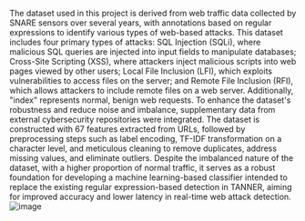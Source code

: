 The dataset used in this project is derived from web traffic data collected by SNARE sensors over several years, with annotations based on regular expressions to identify various types of web-based attacks. This dataset includes four primary types of attacks: SQL Injection (SQLi), where malicious SQL queries are injected into input fields to manipulate databases; Cross-Site Scripting (XSS), where attackers inject malicious scripts into web pages viewed by other users; Local File Inclusion (LFI), which exploits vulnerabilities to access files on the server; and Remote File Inclusion (RFI), which allows attackers to include remote files on a web server. Additionally, "index" represents normal, benign web requests. To enhance the dataset's robustness and reduce noise and imbalance, supplementary data from external cybersecurity repositories were integrated. The dataset is constructed with 67 features extracted from URLs, followed by preprocessing steps such as label encoding, TF-IDF transformation on a character level, and meticulous cleaning to remove duplicates, address missing values, and eliminate outliers. Despite the imbalanced nature of the dataset, with a higher proportion of normal traffic, it serves as a robust foundation for developing a machine learning-based classifier intended to replace the existing regular expression-based detection in TANNER, aiming for improved accuracy and lower latency in real-time web attack detection. ![image](https://github.com/user-attachments/assets/2335daa2-1a0d-45aa-96fd-0aa7018f1426)
